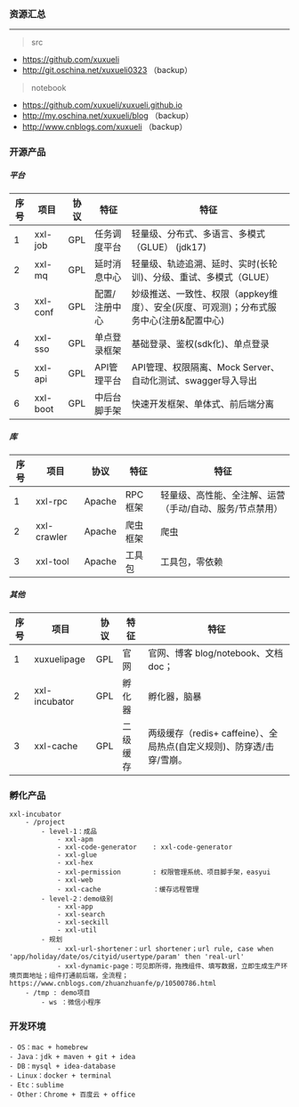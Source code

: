 ### 资源汇总

---
> src
- https://github.com/xuxueli
- http://git.oschina.net/xuxueli0323 （backup）

> notebook
- https://github.com/xuxueli/xuxueli.github.io 
- http://my.oschina.net/xuxueli/blog （backup）
- http://www.cnblogs.com/xuxueli （backup）


### 开源产品

##### 平台

序号| 项目            | 协议              | 特征              |  特征
----|---------------|-----------------|-----------------|-------------- 
1   | xxl-job       | GPL             | 任务调度平台          |    轻量级、分布式、多语言、多模式（GLUE） (jdk17)
2   | xxl-mq        | GPL             | 延时消息中心          |    轻量级、轨迹追溯、延时、实时(长轮训)、分级、重试、多模式（GLUE）
3   | xxl-conf      | GPL             | 配置/注册中心         |    妙级推送、一致性、权限（appkey维度）、安全(灰度、可观测)；分布式服务中心(注册&配置中心)
4   | xxl-sso       | GPL             | 单点登录框架          |    基础登录、鉴权(sdk化)、单点登录
5   | xxl-api       | GPL             | API管理平台         |     API管理、权限隔离、Mock Server、自动化测试、swagger导入导出
6   | xxl-boot      | GPL             | 中后台脚手架          |    快速开发框架、单体式、前后端分离             

##### 库

序号 | 项目            | 协议             | 特征      |  特征
----|---------------|----------------|---------|--- 
1   | xxl-rpc       | Apache         | RPC框架      |  轻量级、高性能、全注解、运营（手动/自动、服务/节点禁用）
2   | xxl-crawler   | Apache         | 爬虫框架       |  爬虫
3   | xxl-tool      | Apache         | 工具包        |  工具包，零依赖


##### 其他

序号 | 项目             | 协议             | 特征      |  特征
----|----------------|----------------|---------|---
1  | xuxuelipage    | GPL            | 官网          |  官网、博客 blog/notebook、文档 doc；
2  | xxl-incubator  | GPL            | 孵化器        |   孵化器，脑暴
3  | xxl-cache      | GPL            | 二级缓存      |  两级缓存（redis+ caffeine）、全局热点(自定义规则)、防穿透/击穿/雪崩。

### 孵化产品
```
xxl-incubator
    - /project
        - level-1：成品
            - xxl-apm
            - xxl-code-generator    : xxl-code-generator
            - xxl-glue
            - xxl-hex
            - xxl-permission        : 权限管理系统、项目脚手架，easyui
            - xxl-web
            - xxl-cache             ：缓存远程管理
        - level-2：demo级别
            - xxl-app
            - xxl-search
            - xxl-seckill 
            - xxl-util
        - 规划
            - xxl-url-shortener：url shortener；url rule, case when 'app/holiday/date/os/cityid/usertype/param' then 'real-url'
            - xxl-dynamic-page：可见即所得，拖拽组件、填写数据，立即生成生产环境页面地址；组件打通前后端，全流程；https://www.cnblogs.com/zhuanzhuanfe/p/10500786.html
    - /tmp : demo项目
        - ws ：微信小程序
```

### 开发环境
```
- OS：mac + homebrew 
- Java：jdk + maven + git + idea
- DB：mysql + idea-database
- Linux：docker + terminal
- Etc：sublime
- Other：Chrome + 百度云 + office
```
